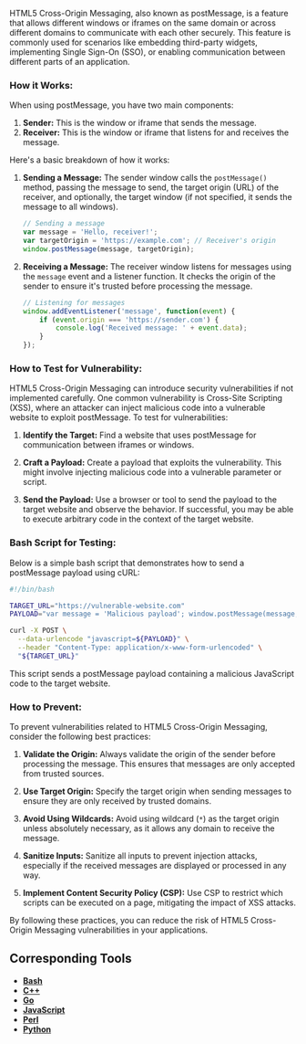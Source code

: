 HTML5 Cross-Origin Messaging, also known as postMessage, is a feature that allows different windows or iframes on the same domain or across different domains to communicate with each other securely. This feature is commonly used for scenarios like embedding third-party widgets, implementing Single Sign-On (SSO), or enabling communication between different parts of an application.

### How it Works:

When using postMessage, you have two main components:

1. **Sender:** This is the window or iframe that sends the message.
2. **Receiver:** This is the window or iframe that listens for and receives the message.

Here's a basic breakdown of how it works:

1. **Sending a Message:** The sender window calls the `postMessage()` method, passing the message to send, the target origin (URL) of the receiver, and optionally, the target window (if not specified, it sends the message to all windows).
   
   ```javascript
   // Sending a message
   var message = 'Hello, receiver!';
   var targetOrigin = 'https://example.com'; // Receiver's origin
   window.postMessage(message, targetOrigin);
   ```

2. **Receiving a Message:** The receiver window listens for messages using the `message` event and a listener function. It checks the origin of the sender to ensure it's trusted before processing the message.
   
   ```javascript
   // Listening for messages
   window.addEventListener('message', function(event) {
       if (event.origin === 'https://sender.com') {
           console.log('Received message: ' + event.data);
       }
   });
   ```

### How to Test for Vulnerability:

HTML5 Cross-Origin Messaging can introduce security vulnerabilities if not implemented carefully. One common vulnerability is Cross-Site Scripting (XSS), where an attacker can inject malicious code into a vulnerable website to exploit postMessage. To test for vulnerabilities:

1. **Identify the Target:** Find a website that uses postMessage for communication between iframes or windows.

2. **Craft a Payload:** Create a payload that exploits the vulnerability. This might involve injecting malicious code into a vulnerable parameter or script.

3. **Send the Payload:** Use a browser or tool to send the payload to the target website and observe the behavior. If successful, you may be able to execute arbitrary code in the context of the target website.

### Bash Script for Testing:

Below is a simple bash script that demonstrates how to send a postMessage payload using cURL:

```bash
#!/bin/bash

TARGET_URL="https://vulnerable-website.com"
PAYLOAD="var message = 'Malicious payload'; window.postMessage(message, '*');"

curl -X POST \
  --data-urlencode "javascript=${PAYLOAD}" \
  --header "Content-Type: application/x-www-form-urlencoded" \
  "${TARGET_URL}"
```

This script sends a postMessage payload containing a malicious JavaScript code to the target website.

### How to Prevent:

To prevent vulnerabilities related to HTML5 Cross-Origin Messaging, consider the following best practices:

1. **Validate the Origin:** Always validate the origin of the sender before processing the message. This ensures that messages are only accepted from trusted sources.

2. **Use Target Origin:** Specify the target origin when sending messages to ensure they are only received by trusted domains.

3. **Avoid Using Wildcards:** Avoid using wildcard (`*`) as the target origin unless absolutely necessary, as it allows any domain to receive the message.

4. **Sanitize Inputs:** Sanitize all inputs to prevent injection attacks, especially if the received messages are displayed or processed in any way.

5. **Implement Content Security Policy (CSP):** Use CSP to restrict which scripts can be executed on a page, mitigating the impact of XSS attacks.

By following these practices, you can reduce the risk of HTML5 Cross-Origin Messaging vulnerabilities in your applications.

## Corresponding Tools

- [**Bash**](https://github.com/saidehossain/Hacking_Tools/blob/main/hacking_with_bash/HTML5_Cross-Origin_Messaging.sh)
- [**C++**](https://github.com/saidehossain/Hacking_Tools/blob/main/hacking_with_c%2B%2B/HTML5_Cross-Origin_Messaging.cpp)
- [**Go**](https://github.com/saidehossain/Hacking_Tools/blob/main/hacking_with_go/HTML5_Cross-Origin_Messaging.go)
- [**JavaScript**](https://github.com/saidehossain/Hacking_Tools/blob/main/hacking_with_javascript/HTML5_Cross-Origin_Messaging.html)
- [**Perl**](https://github.com/saidehossain/Hacking_Tools/blob/main/hacking_with_perl/HTML5_Cross-Origin_Messaging.pl)
- [**Python**](https://github.com/saidehossain/Hacking_Tools/blob/main/hacking_with_python/HTML5_Cross-Origin_Messaging.py)

  
